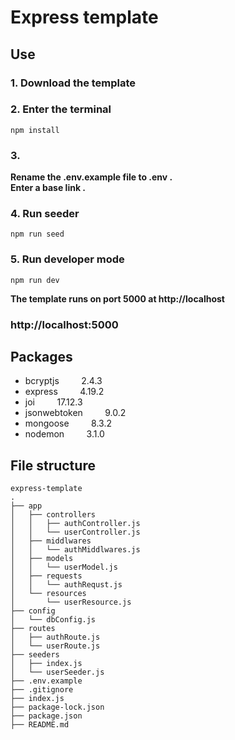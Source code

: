 # Express template

## Use

### 1. Download the template

### 2. Enter the terminal
```
npm install
```
### 3.
**Rename the .env.example file to .env .**
<br/>
**Enter a base link .**

### 4. Run seeder
```
npm run seed
```

### 5. Run developer mode
```
npm run dev
```

**The template runs on port 5000 at http://localhost**
### http://localhost:5000


## Packages
+ bcryptjs         2.4.3
+ express         4.19.2
+ joi         17.12.3
+ jsonwebtoken         9.0.2
+ mongoose         8.3.2
+ nodemon         3.1.0


## File structure

```
express-template
.
├── app
│   ├── controllers
│   │   ├── authController.js
│   │   └── userController.js
│   ├── middlwares
│   │   └── authMiddlwares.js
│   ├── models
│   │   └── userModel.js
│   ├── requests
│   │   └── authRequst.js
│   └── resources
│       └── userResource.js
├── config
│   └── dbConfig.js
├── routes
│   ├── authRoute.js
│   └── userRoute.js
├── seeders
│   ├── index.js
│   └── userSeeder.js
├── .env.example
├── .gitignore
├── index.js
├── package-lock.json
├── package.json
├── README.md
```